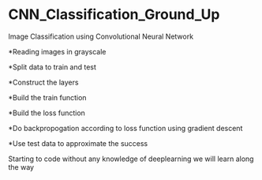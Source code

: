 # CNN_Classification_Ground_Up

Image Classification using Convolutional Neural Network

  *Reading images in grayscale
   
  *Split data to train and test
  
  *Construct the layers
  
  *Build the train function
  
  *Build the loss function
  
  *Do backpropogation according to loss function using gradient descent
  
  *Use test data to approximate the success
  
Starting to code without any knowledge of deeplearning we will learn along the way
